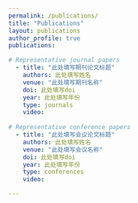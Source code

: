 ```yaml
---
permalink: /publications/
title: "Publications"
layout: publications
author_profile: true
publications:

# Representative journal papers
  - title: "此处填写期刊论文标题"
    authors: 此处填写姓名
    venue: "此处填写期刊名称"
    doi: 此处填写doi
    year: 此处填写年份
    type: journals
    video: 
    
# Representative conference papers
  - title: "此处填写会议论文标题"
    authors: 此处填写姓名
    venue: "此处填写会议名称"
    doi: 此处填写doi
    year: 此处填写年份
    type: conferences
    video:   

---
```

